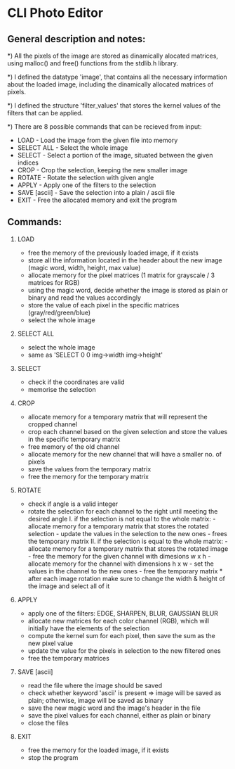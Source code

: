 # CLI Photo Editor

## General description and notes:

*) All the pixels of the image are stored as dinamically alocated matrices,
using malloc() and free() functions from the stdlib.h library.

*) I defined the datatype 'image', that contains all the necessary information
about the loaded image, including the dinamically allocated matrices of pixels.

*) I defined the structure 'filter_values' that stores the kernel values
of the filters that can be applied.

*) There are 8 possible commands that can be recieved from input:

- LOAD <file> - Load the image from the given file into memory
- SELECT ALL - Select the whole image
- SELECT <x1> <y1> <x2> <y2> - Select a portion of the image, situated between
							   the given indices
- CROP - Crop the selection, keeping the new smaller image
- ROTATE <angle> - Rotate the selection with given angle
- APPLY <filter> - Apply one of the filters to the selection
- SAVE <file> [ascii] - Save the selection into a plain / ascii file
- EXIT - Free the allocated memory and exit the program

## Commands:

1) LOAD <file>
	- free the memory of the previously loaded image, if it exists
	- store all the information located in the header about the new image
		(magic word, width, height, max value)
	- allocate memory for the pixel matrices (1 matrix for grayscale / 
		3 matrices for RGB)
	- using the magic word, decide whether the image is stored as plain or binary
		and read the values accordingly
	- store the value of each pixel in the specific matrices
		(gray/red/green/blue)
	- select the whole image

2) SELECT ALL
	- select the whole image
	- same as 'SELECT 0 0 img->width img->height'

3) SELECT <x1> <y1> <x2> <y2>
	- check if the coordinates are valid
	- memorise the selection

4) CROP
	- allocate memory for a temporary matrix that will 
		represent the cropped channel
	- crop each channel based on the given selection and store
		the values in the specific temporary matrix
	- free memory of the old channel
	- allocate memory for the new channel that will have a smaller no. of pixels
	- save the values from the temporary matrix
	- free the memory for the temporary matrix

5) ROTATE <angle>
	- check if angle is a valid integer
	- rotate the selection for each channel to the right until
		meeting the desired angle
		I. if the selection is not equal to the whole matrix:
			-  allocate memory for a temporary matrix that stores
				the rotated selection
			- update the values in the selection to the new ones
			- frees the temporary matrix
		II. if the selection is equal to the whole matrix:
			-  allocate memory for a temporary matrix that stores
				the rotated image
			- free the memory for the given channel with dimesions w x h
			- allocate memory for the channel with dimensions h x w
			- set the values in the channel to the new ones
			- free the temporary matrix
			* after each image rotation make sure to change the width & height
				of the image and select all of it

6) APPLY <filter> 
	- apply one of the filters: EDGE, SHARPEN, BLUR, GAUSSIAN BLUR
	- allocate new matrices for each color channel (RGB), which will
		initially have the elements of the selection 
	- compute the kernel sum for each pixel, then save the sum as
		the new pixel value
	- update the value for the pixels in selection to the new filtered ones
	- free the temporary matrices

7) SAVE <file> [ascii]
	- read the file where the image should be saved
	- check whether keyword 'ascii' is present => image will be saved
		as plain; otherwise, image will be saved as binary
	- save the new magic word and the image's header in the file
	- save the pixel values for each channel, either as plain or binary
	- close the files

8) EXIT
	- free the memory for the loaded image, if it exists
	- stop the program

